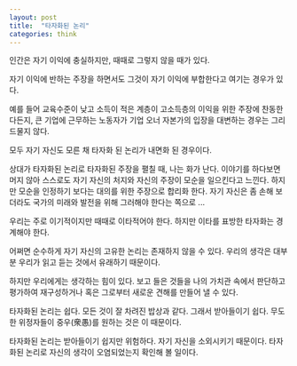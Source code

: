 ```yaml
---
layout: post
title:  "타자화된 논리"
categories: think
---
```


인간은 자기 이익에 충실하지만, 때때로 그렇지 않을 때가 있다.

자기 이익에 반하는 주장을 하면서도 그것이 자기 이익에 부합한다고 여기는 경우가 있다.

예를 들어 교육수준이 낮고 소득이 적은 계층이 고소득층의 이익을 위한 주장에 찬동한다든지, 큰 기업에 근무하는 노동자가 기업 오너 자본가의 입장을 대변하는 경우는 그리 드물지 않다.

모두 자기 자신도 모른 채 타자화 된 논리가 내면화 된 경우이다.

상대가 타자화된 논리로 타자화된 주장을 펼칠 때, 나는 화가 난다. 이야기를 하다보면 머지 않아 스스로도 자기 자신의 처지와 자신의 주장이 모순을 일으킨다고 느낀다. 하지만 모순을 인정하기 보다는 대의를 위한 주장으로 합리화 한다. 자기 자신은 좀 손해 보더라도 국가의 미래와 발전을 위해 그러해야 한다는 쪽으로 ...

우리는 주로 이기적이지만 때때로 이타적어야 한다. 하지만 이타를 표방한 타자화는 경계해야 한다.

어쩌면 순수하게 자기 자신의 고유한 논리는 존재하지 않을 수 있다. 우리의 생각은 대부분 우리가 읽고 듣는 것에서 유래하기 때문이다.

하지만 우리에게는 생각하는 힘이 있다. 보고 들은 것들을 나의 가치관 속에서 판단하고 평가하여 재구성하거나 혹은 그로부터 새로운 견해를 만들어 낼 수 있다.

타자화된 논리는 쉽다. 모든 것이 잘 차려진 밥상과 같다. 그래서 받아들이기 쉽다. 무도한 위정자들이 중우(衆愚)를 원하는 것은 이 때문이다.

타자화된 논리는 받아들이기 쉽지만 위험하다. 자기 자신을 소외시키기 때문이다. 타자화된 논리로 자신의 생각이 오염되었는지 확인해 볼 일이다.
